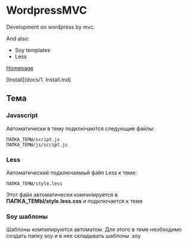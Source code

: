 # WordpressMVC
Development on wordpress by mvc.

And also:

* Soy templates
* Less

[Homepage](https://github.com/mavlutovr/wordpressmvc)

[Install](docs/1. Install.md)

## Тема
### Javascript
Автоматически в тему подключаются следующие файлы:

	ПАПКА_ТЕМЫ/script.js
	ПАПКА_ТЕМЫ/js/script.js

### Less
Автоматический подключаемый файл Less к теме:

	ПАПКА_ТЕМЫ/style.less

Этот файл автоматически компилируется в **ПАПКА_ТЕМЫ/style.less.css** и подключается к 
теме

### Soy шаблоны
Шаблоны компилируются автоматом. Для этого в теме необходимо создать папку soy и в нее 
складывать шаблоны .soy


